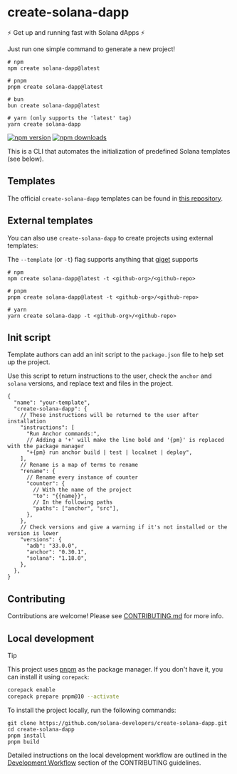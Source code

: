 # create-solana-dapp

:zap: Get up and running fast with Solana dApps :zap:

Just run one simple command to generate a new project!

```shell
# npm
npm create solana-dapp@latest

# pnpm
pnpm create solana-dapp@latest

# bun
bun create solana-dapp@latest

# yarn (only supports the 'latest' tag)
yarn create solana-dapp
```

[![npm version](https://img.shields.io/npm/v/create-solana-dapp?color=yellow)](https://npmjs.com/package/create-solana-dapp)
[![npm downloads](https://img.shields.io/npm/dm/create-solana-dapp?color=yellow)](https://npmjs.com/package/create-solana-dapp)

This is a CLI that automates the initialization of predefined Solana templates (see below).

## Templates

The official `create-solana-dapp` templates can be found in
[this repository](https://github.com/solana-developers/solana-templates).

## External templates

You can also use `create-solana-dapp` to create projects using external templates:

The `--template` (or `-t`) flag supports anything that [giget](https://github.com/unjs/giget) supports

```shell
# npm
npm create solana-dapp@latest -t <github-org>/<github-repo>

# pnpm
pnpm create solana-dapp@latest -t <github-org>/<github-repo>

# yarn
yarn create solana-dapp -t <github-org>/<github-repo>
```

## Init script

Template authors can add an init script to the `package.json` file to help set up the project.

Use this script to return instructions to the user, check the `anchor` and `solana` versions, and replace text and files
in the project.

```jsonc
{
  "name": "your-template",
  "create-solana-dapp": {
    // These instructions will be returned to the user after installation
    "instructions": [
      "Run Anchor commands:",
      // Adding a '+' will make the line bold and '{pm}' is replaced with the package manager
      "+{pm} run anchor build | test | localnet | deploy",
    ],
    // Rename is a map of terms to rename
    "rename": {
      // Rename every instance of counter
      "counter": {
        // With the name of the project
        "to": "{{name}}",
        // In the following paths
        "paths": ["anchor", "src"],
      },
    },
    // Check versions and give a warning if it's not installed or the version is lower
    "versions": {
      "adb": "33.0.0",
      "anchor": "0.30.1",
      "solana": "1.18.0",
    },
  },
}
```

## Contributing

Contributions are welcome! Please see [CONTRIBUTING.md](./CONTRIBUTING.md) for more info.

## Local development

> [!TIP] 
> This project uses [pnpm](https://pnpm.io/) as the package manager. If you don't have it, you can install it using `corepack`:
>
> ```sh
> corepack enable
> corepack prepare pnpm@10 --activate
> ```

To install the project locally, run the following commands:

```shell
git clone https://github.com/solana-developers/create-solana-dapp.git
cd create-solana-dapp
pnpm install
pnpm build
```

Detailed instructions on the local development workflow are outlined in the
[Development Workflow](./CONTRIBUTING.md#development-workflow) section of the CONTRIBUTING guidelines.
